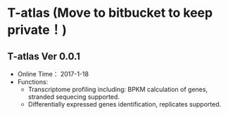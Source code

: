 # T-atlas (Move to bitbucket to keep private！)
## T-atlas Ver 0.0.1
* Online Time： 2017-1-18
* Functions:
  + Transcriptome profiling including: BPKM calculation of genes, stranded sequecing supported.
  + Differentially expressed genes identification, replicates supported.
